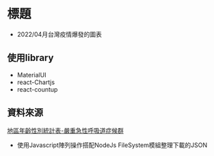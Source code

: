 # 標題
- 2022/04月台灣疫情爆發的圖表 
## 使用library
- MaterialUI
- react-Chartjs
- react-countup
## 資料來源
[地區年齡性別統計表-嚴重急性呼吸道症候群](https://data.gov.tw/dataset/8878)
- 使用Javascript陣列操作搭配NodeJs FileSystem模組整理下載的JSON
